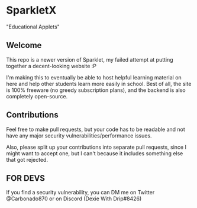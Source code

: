 # SparkletX
"Educational Applets"

## Welcome
This repo is a newer version of Sparklet, my failed attempt at putting together a decent-looking website :P

I'm making this to eventually be able to host helpful learning material on here and help other students
learn more easily in school. Best of all, the site is 100% freeware (no greedy subscription plans), and the
backend is also completely open-source.

## Contributions
Feel free to make pull requests, but your code has to be readable and not
have any major security vulnerabilities/performance issues.

Also, please split up your contributions into separate pull requests, since
I might want to accept one, but I can't because it includes something else
that got rejected.

## FOR DEVS
If you find a security vulnerability, you can DM me on
Twitter @Carbonado870 or on Discord (Dexie With Drip#8426)
